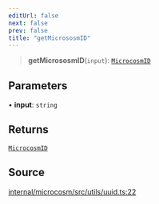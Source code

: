```yaml
---
editUrl: false
next: false
prev: false
title: "getMicrososmID"
---
```


> **getMicrososmID**(`input`): [`MicrocosmID`](../type-aliases/MicrocosmID.md)

## Parameters

• **input**: `string`

## Returns

[`MicrocosmID`](../type-aliases/MicrocosmID.md)

## Source

[internal/microcosm/src/utils/uuid.ts:22](https://github.com/nodenogg-in/alpha-p2p/blob/fd5f5c9/internal/microcosm/src/utils/uuid.ts#L22)
